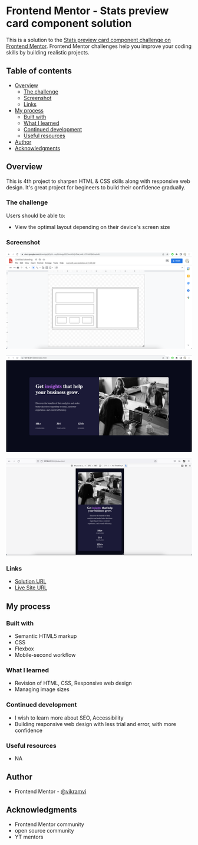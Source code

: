 # Frontend Mentor - Stats preview card component solution

This is a solution to the [Stats preview card component challenge on Frontend Mentor](https://www.frontendmentor.io/challenges/stats-preview-card-component-8JqbgoU62). Frontend Mentor challenges help you improve your coding skills by building realistic projects.

## Table of contents

- [Overview](#overview)
  - [The challenge](#the-challenge)
  - [Screenshot](#screenshot)
  - [Links](#links)
- [My process](#my-process)
  - [Built with](#built-with)
  - [What I learned](#what-i-learned)
  - [Continued development](#continued-development)
  - [Useful resources](#useful-resources)
- [Author](#author)
- [Acknowledgments](#acknowledgments)

## Overview

This is 4th project to sharpen HTML & CSS skills along with responsive web design. It's great project for begineers to build their confidence gradually.

### The challenge

Users should be able to:

- View the optimal layout depending on their device's screen size

### Screenshot

![Google Drawing](./screenshots/Google-drawing.png)

![Desktop Preview](./screenshots/Desktop.png)

![Mobile Preview](./screenshots/Mobile.png)

### Links

- [Solution URL ](https://github.com/vikramvi/Stats-preview-card-component)
- [Live Site URL ](https://vikramvi.github.io/Stats-preview-card-component/)

## My process

### Built with

- Semantic HTML5 markup
- CSS
- Flexbox
- Mobile-second workflow

### What I learned

- Revision of HTML, CSS, Responsive web design
- Managing image sizes

### Continued development

- I wish to learn more about SEO, Accessibility
- Building responsive web design with less trial and error, with more confidence

### Useful resources

- NA

## Author

- Frontend Mentor - [@vikramvi](https://www.frontendmentor.io/profile/vikramvi)

## Acknowledgments

- Frontend Mentor community
- open source community
- YT mentors
